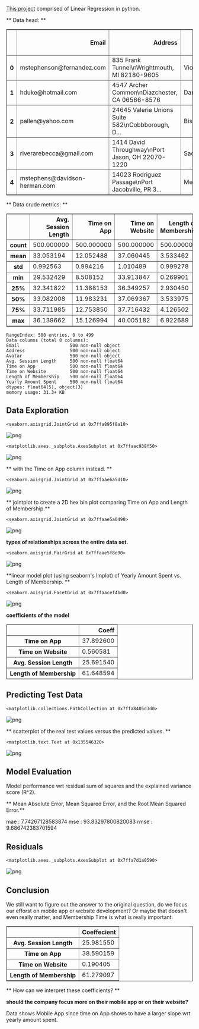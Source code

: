 [This project](https://github.com/mbastola/machine-learning-in-python/edit/master/Linear-Regression) comprised of Linear Regression in python.

<div>
** Data head: **
<table border="1" class="dataframe">
  <thead>
    <tr style="text-align: right;">
      <th></th>
      <th>Email</th>
      <th>Address</th>
      <th>Avatar</th>
      <th>Avg. Session Length</th>
      <th>Time on App</th>
      <th>Time on Website</th>
      <th>Length of Membership</th>
      <th>Yearly Amount Spent</th>
    </tr>
  </thead>
  <tbody>
    <tr>
      <th>0</th>
      <td>mstephenson@fernandez.com</td>
      <td>835 Frank Tunnel\nWrightmouth, MI 82180-9605</td>
      <td>Violet</td>
      <td>34.497268</td>
      <td>12.655651</td>
      <td>39.577668</td>
      <td>4.082621</td>
      <td>587.951054</td>
    </tr>
    <tr>
      <th>1</th>
      <td>hduke@hotmail.com</td>
      <td>4547 Archer Common\nDiazchester, CA 06566-8576</td>
      <td>DarkGreen</td>
      <td>31.926272</td>
      <td>11.109461</td>
      <td>37.268959</td>
      <td>2.664034</td>
      <td>392.204933</td>
    </tr>
    <tr>
      <th>2</th>
      <td>pallen@yahoo.com</td>
      <td>24645 Valerie Unions Suite 582\nCobbborough, D...</td>
      <td>Bisque</td>
      <td>33.000915</td>
      <td>11.330278</td>
      <td>37.110597</td>
      <td>4.104543</td>
      <td>487.547505</td>
    </tr>
    <tr>
      <th>3</th>
      <td>riverarebecca@gmail.com</td>
      <td>1414 David Throughway\nPort Jason, OH 22070-1220</td>
      <td>SaddleBrown</td>
      <td>34.305557</td>
      <td>13.717514</td>
      <td>36.721283</td>
      <td>3.120179</td>
      <td>581.852344</td>
    </tr>
    <tr>
      <th>4</th>
      <td>mstephens@davidson-herman.com</td>
      <td>14023 Rodriguez Passage\nPort Jacobville, PR 3...</td>
      <td>MediumAquaMarine</td>
      <td>33.330673</td>
      <td>12.795189</td>
      <td>37.536653</td>
      <td>4.446308</td>
      <td>599.406092</td>
    </tr>
  </tbody>
</table>
</div>



<div>
** Data crude metrics: **
<table border="1" class="dataframe">
  <thead>
    <tr style="text-align: right;">
      <th></th>
      <th>Avg. Session Length</th>
      <th>Time on App</th>
      <th>Time on Website</th>
      <th>Length of Membership</th>
      <th>Yearly Amount Spent</th>
    </tr>
  </thead>
  <tbody>
    <tr>
      <th>count</th>
      <td>500.000000</td>
      <td>500.000000</td>
      <td>500.000000</td>
      <td>500.000000</td>
      <td>500.000000</td>
    </tr>
    <tr>
      <th>mean</th>
      <td>33.053194</td>
      <td>12.052488</td>
      <td>37.060445</td>
      <td>3.533462</td>
      <td>499.314038</td>
    </tr>
    <tr>
      <th>std</th>
      <td>0.992563</td>
      <td>0.994216</td>
      <td>1.010489</td>
      <td>0.999278</td>
      <td>79.314782</td>
    </tr>
    <tr>
      <th>min</th>
      <td>29.532429</td>
      <td>8.508152</td>
      <td>33.913847</td>
      <td>0.269901</td>
      <td>256.670582</td>
    </tr>
    <tr>
      <th>25%</th>
      <td>32.341822</td>
      <td>11.388153</td>
      <td>36.349257</td>
      <td>2.930450</td>
      <td>445.038277</td>
    </tr>
    <tr>
      <th>50%</th>
      <td>33.082008</td>
      <td>11.983231</td>
      <td>37.069367</td>
      <td>3.533975</td>
      <td>498.887875</td>
    </tr>
    <tr>
      <th>75%</th>
      <td>33.711985</td>
      <td>12.753850</td>
      <td>37.716432</td>
      <td>4.126502</td>
      <td>549.313828</td>
    </tr>
    <tr>
      <th>max</th>
      <td>36.139662</td>
      <td>15.126994</td>
      <td>40.005182</td>
      <td>6.922689</td>
      <td>765.518462</td>
    </tr>
  </tbody>
</table>
</div>


    RangeIndex: 500 entries, 0 to 499
    Data columns (total 8 columns):
    Email                   500 non-null object
    Address                 500 non-null object
    Avatar                  500 non-null object
    Avg. Session Length     500 non-null float64
    Time on App             500 non-null float64
    Time on Website         500 non-null float64
    Length of Membership    500 non-null float64
    Yearly Amount Spent     500 non-null float64
    dtypes: float64(5), object(3)
    memory usage: 31.3+ KB


## Data Exploration



    <seaborn.axisgrid.JointGrid at 0x7ffa895f8a10>




![png](https://github.com/mbastola/machine-learning-in-python/blob/master/Linear-Regression/output_10_2.png)



    <matplotlib.axes._subplots.AxesSubplot at 0x7ffaac938f50>




![png](https://github.com/mbastola/machine-learning-in-python/blob/master/Linear-Regression/output_11_1.png)


** with the Time on App column instead. **


    <seaborn.axisgrid.JointGrid at 0x7ffaae6a5d10>




![png](https://github.com/mbastola/machine-learning-in-python/blob/master/Linear-Regression/output_13_1.png)


** jointplot to create a 2D hex bin plot comparing Time on App and Length of Membership.**



    <seaborn.axisgrid.JointGrid at 0x7ffaae5a0490>




![png](https://github.com/mbastola/machine-learning-in-python/blob/master/Linear-Regression/output_15_1.png)


**types of relationships across the entire data set.**

    <seaborn.axisgrid.PairGrid at 0x7ffaae5f8e90>




![png](https://github.com/mbastola/machine-learning-in-python/blob/master/Linear-Regression/output_17_1.png)



**linear model plot (using seaborn's lmplot) of  Yearly Amount Spent vs. Length of Membership. **


    <seaborn.axisgrid.FacetGrid at 0x7ffaacef4bd0>




![png](https://github.com/mbastola/machine-learning-in-python/blob/master/Linear-Regression/output_20_1.png)


**coefficients of the model**



<div>
<style scoped>
    .dataframe tbody tr th:only-of-type {
        vertical-align: middle;
    }

    .dataframe tbody tr th {
        vertical-align: top;
    }

    .dataframe thead th {
        text-align: right;
    }
</style>
<table border="1" class="dataframe">
  <thead>
    <tr style="text-align: right;">
      <th></th>
      <th>Coeff</th>
    </tr>
  </thead>
  <tbody>
    <tr>
      <th>Time on App</th>
      <td>37.892600</td>
    </tr>
    <tr>
      <th>Time on Website</th>
      <td>0.560581</td>
    </tr>
    <tr>
      <th>Avg. Session Length</th>
      <td>25.691540</td>
    </tr>
    <tr>
      <th>Length of Membership</th>
      <td>61.648594</td>
    </tr>
  </tbody>
</table>
</div>



## Predicting Test Data
    <matplotlib.collections.PathCollection at 0x7ffa8405d3d0>




![png](https://github.com/mbastola/machine-learning-in-python/blob/master/Linear-Regression/output_33_1.png)


** scatterplot of the real test values versus the predicted values. **



    <matplotlib.text.Text at 0x135546320>




![png](https://github.com/mbastola/machine-learning-in-python/blob/master/Linear-Regression/output_35_1.png)


## Model Evaluation

Model performance wrt residual sum of squares and the explained variance score (R^2).

** Mean Absolute Error, Mean Squared Error, and the Root Mean Squared Error.**


mae : 7.74267128583874
mse : 93.83297800820083
rmse : 9.686742383701594





## Residuals


    <matplotlib.axes._subplots.AxesSubplot at 0x7ffa7d1a0590>




![png](https://github.com/mbastola/machine-learning-in-python/blob/master/Linear-Regression/output_39_1.png)


## Conclusion
We still want to figure out the answer to the original question, do we focus our efforst on mobile app or website development? Or maybe that doesn't even really matter, and Membership Time is what is really important.


<div>
<table border="1" class="dataframe">
  <thead>
    <tr style="text-align: right;">
      <th></th>
      <th>Coeffecient</th>
    </tr>
  </thead>
  <tbody>
    <tr>
      <th>Avg. Session Length</th>
      <td>25.981550</td>
    </tr>
    <tr>
      <th>Time on App</th>
      <td>38.590159</td>
    </tr>
    <tr>
      <th>Time on Website</th>
      <td>0.190405</td>
    </tr>
    <tr>
      <th>Length of Membership</th>
      <td>61.279097</td>
    </tr>
  </tbody>
</table>
</div>



** How can we interpret these coefficients? **

**should the company focus more on their mobile app or on their website?**

Data shows Mobile App since time on App shows to have a larger slope wrt yearly amount spent.


